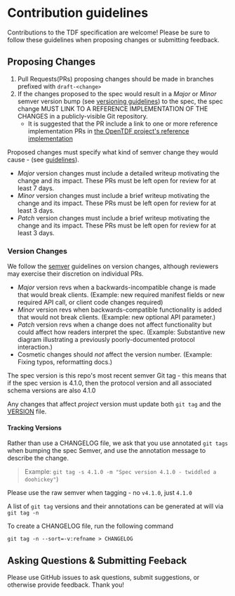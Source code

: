 # Contribution guidelines

Contributions to the TDF specification are welcome! Please be sure to follow these guidelines when proposing changes or submitting feedback.

## Proposing Changes

1. Pull Requests(PRs) proposing changes should be made in branches prefixed with `draft-<change>`
2. If the changes proposed to the spec would result in a _Major_ or _Minor_ semver version bump (see [versioning guidelines](#version-changes)) to the spec, the spec change MUST LINK TO A REFERENCE IMPLEMENTATION OF THE CHANGES in a publicly-visible Git repository.
   - It is suggested that the PR include a link to one or more reference implementation PRs in [the OpenTDF project's reference implementation](https://github.com/opentdf)

Proposed changes must specify what kind of semver change they would cause - (see [guidelines](#version-changes)).

* _Major_ version changes must include a detailed writeup motivating the change and its impact. These PRs must be left open for review for at least 7 days.
* _Minor_ version changes must include a brief writeup motivating the change and its impact. These PRs must be left open for review for at least 3 days.
* _Patch_ version changes must include a brief writeup motivating the change and its impact. These PRs must be left open for review for at least 3 days.

### Version Changes

We follow the [semver](https://semver.org/spec/v2.0.0.html) guidelines on version changes, although reviewers may exercise their discretion on individual PRs.

* _Major_ version revs when a backwards-incompatible change is made that would break clients. (Example: new required manifest fields or new required API call, or client code changes required)
* _Minor_ version revs when backwards-compatible functionality is added that would not break clients. (Example: new optional API parameter.)
* _Patch_ version revs when a change does not affect functionality but could affect how readers interpret the spec. (Example: Substantive new diagram illustrating a previously poorly-documented protocol interaction.)
* Cosmetic changes should _not_ affect the version number. (Example: Fixing typos, reformatting docs.)

The spec version is this repo's most recent semver Git tag - this means that if the spec version is 4.1.0, then the protocol version and all associated schema versions are also 4.1.0

Any changes that affect _project_ version must update both `git tag` and the [VERSION](VERSION) file.

#### Tracking Versions
Rather than use a CHANGELOG file, we ask that you use annotated `git tags` when bumping the spec Semver, and use the annotation message to describe the change.
> Example: `git tag -s 4.1.0 -m "Spec version 4.1.0 - twiddled a doohickey"`)

Please use the raw semver when tagging - no `v4.1.0`, just `4.1.0`

A list of `git tag` versions and their annotations can be generated at will via `git tag -n`

To create a CHANGELOG file, run the following command

`git tag -n --sort=-v:refname > CHANGELOG`

## Asking Questions & Submitting Feeback

Please use GitHub issues to ask questions, submit suggestions, or otherwise provide feedback. Thank you!
